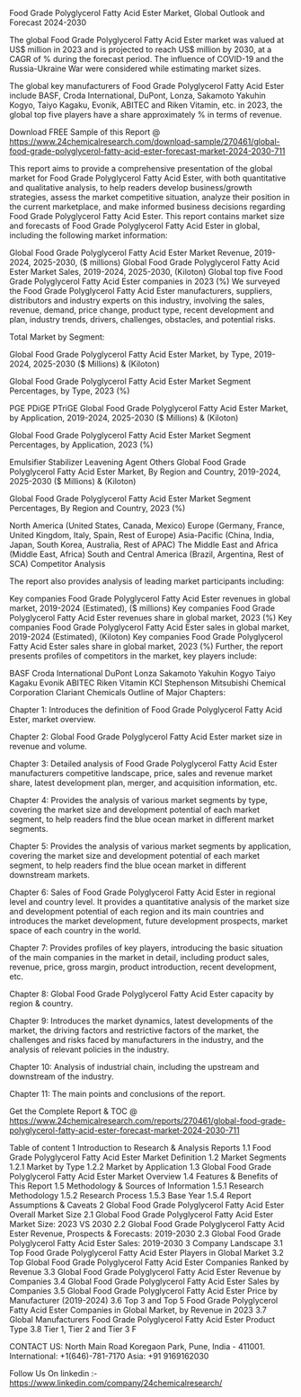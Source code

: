 Food Grade Polyglycerol Fatty Acid Ester Market, Global Outlook and Forecast 2024-2030

The global Food Grade Polyglycerol Fatty Acid Ester market was valued at US$ million in 2023 and is projected to reach US$ million by 2030, at a CAGR of % during the forecast period. The influence of COVID-19 and the Russia-Ukraine War were considered while estimating market sizes.

The global key manufacturers of Food Grade Polyglycerol Fatty Acid Ester include BASF, Croda International, DuPont, Lonza, Sakamoto Yakuhin Kogyo, Taiyo Kagaku, Evonik, ABITEC and Riken Vitamin, etc. in 2023, the global top five players have a share approximately % in terms of revenue.

Download FREE Sample of this Report @ https://www.24chemicalresearch.com/download-sample/270461/global-food-grade-polyglycerol-fatty-acid-ester-forecast-market-2024-2030-711

This report aims to provide a comprehensive presentation of the global market for Food Grade Polyglycerol Fatty Acid Ester, with both quantitative and qualitative analysis, to help readers develop business/growth strategies, assess the market competitive situation, analyze their position in the current marketplace, and make informed business decisions regarding Food Grade Polyglycerol Fatty Acid Ester. This report contains market size and forecasts of Food Grade Polyglycerol Fatty Acid Ester in global, including the following market information:

Global Food Grade Polyglycerol Fatty Acid Ester Market Revenue, 2019-2024, 2025-2030, ($ millions)
Global Food Grade Polyglycerol Fatty Acid Ester Market Sales, 2019-2024, 2025-2030, (Kiloton)
Global top five Food Grade Polyglycerol Fatty Acid Ester companies in 2023 (%)
We surveyed the Food Grade Polyglycerol Fatty Acid Ester manufacturers, suppliers, distributors and industry experts on this industry, involving the sales, revenue, demand, price change, product type, recent development and plan, industry trends, drivers, challenges, obstacles, and potential risks.

Total Market by Segment:

Global Food Grade Polyglycerol Fatty Acid Ester Market, by Type, 2019-2024, 2025-2030 ($ Millions) & (Kiloton)

Global Food Grade Polyglycerol Fatty Acid Ester Market Segment Percentages, by Type, 2023 (%)

PGE
PDiGE
PTriGE
Global Food Grade Polyglycerol Fatty Acid Ester Market, by Application, 2019-2024, 2025-2030 ($ Millions) & (Kiloton)

Global Food Grade Polyglycerol Fatty Acid Ester Market Segment Percentages, by Application, 2023 (%)

Emulsifier
Stabilizer
Leavening Agent
Others
Global Food Grade Polyglycerol Fatty Acid Ester Market, By Region and Country, 2019-2024, 2025-2030 ($ Millions) & (Kiloton)

Global Food Grade Polyglycerol Fatty Acid Ester Market Segment Percentages, By Region and Country, 2023 (%)

North America (United States, Canada, Mexico)
Europe (Germany, France, United Kingdom, Italy, Spain, Rest of Europe)
Asia-Pacific (China, India, Japan, South Korea, Australia, Rest of APAC)
The Middle East and Africa (Middle East, Africa)
South and Central America (Brazil, Argentina, Rest of SCA)
Competitor Analysis

The report also provides analysis of leading market participants including:

Key companies Food Grade Polyglycerol Fatty Acid Ester revenues in global market, 2019-2024 (Estimated), ($ millions)
Key companies Food Grade Polyglycerol Fatty Acid Ester revenues share in global market, 2023 (%)
Key companies Food Grade Polyglycerol Fatty Acid Ester sales in global market, 2019-2024 (Estimated), (Kiloton)
Key companies Food Grade Polyglycerol Fatty Acid Ester sales share in global market, 2023 (%)
Further, the report presents profiles of competitors in the market, key players include:

BASF
Croda International
DuPont
Lonza
Sakamoto Yakuhin Kogyo
Taiyo Kagaku
Evonik
ABITEC
Riken Vitamin
KCI
Stephenson
Mitsubishi Chemical Corporation
Clariant Chemicals
Outline of Major Chapters:

Chapter 1: Introduces the definition of Food Grade Polyglycerol Fatty Acid Ester, market overview.

Chapter 2: Global Food Grade Polyglycerol Fatty Acid Ester market size in revenue and volume.

Chapter 3: Detailed analysis of Food Grade Polyglycerol Fatty Acid Ester manufacturers competitive landscape, price, sales and revenue market share, latest development plan, merger, and acquisition information, etc.

Chapter 4: Provides the analysis of various market segments by type, covering the market size and development potential of each market segment, to help readers find the blue ocean market in different market segments.

Chapter 5: Provides the analysis of various market segments by application, covering the market size and development potential of each market segment, to help readers find the blue ocean market in different downstream markets.

Chapter 6: Sales of Food Grade Polyglycerol Fatty Acid Ester in regional level and country level. It provides a quantitative analysis of the market size and development potential of each region and its main countries and introduces the market development, future development prospects, market space of each country in the world.

Chapter 7: Provides profiles of key players, introducing the basic situation of the main companies in the market in detail, including product sales, revenue, price, gross margin, product introduction, recent development, etc.

Chapter 8: Global Food Grade Polyglycerol Fatty Acid Ester capacity by region & country.

Chapter 9: Introduces the market dynamics, latest developments of the market, the driving factors and restrictive factors of the market, the challenges and risks faced by manufacturers in the industry, and the analysis of relevant policies in the industry.

Chapter 10: Analysis of industrial chain, including the upstream and downstream of the industry.

Chapter 11: The main points and conclusions of the report.

Get the Complete Report & TOC @ https://www.24chemicalresearch.com/reports/270461/global-food-grade-polyglycerol-fatty-acid-ester-forecast-market-2024-2030-711

Table of content
1 Introduction to Research & Analysis Reports
1.1 Food Grade Polyglycerol Fatty Acid Ester Market Definition
1.2 Market Segments
1.2.1 Market by Type
1.2.2 Market by Application
1.3 Global Food Grade Polyglycerol Fatty Acid Ester Market Overview
1.4 Features & Benefits of This Report
1.5 Methodology & Sources of Information
1.5.1 Research Methodology
1.5.2 Research Process
1.5.3 Base Year
1.5.4 Report Assumptions & Caveats
2 Global Food Grade Polyglycerol Fatty Acid Ester Overall Market Size
2.1 Global Food Grade Polyglycerol Fatty Acid Ester Market Size: 2023 VS 2030
2.2 Global Food Grade Polyglycerol Fatty Acid Ester Revenue, Prospects & Forecasts: 2019-2030
2.3 Global Food Grade Polyglycerol Fatty Acid Ester Sales: 2019-2030
3 Company Landscape
3.1 Top Food Grade Polyglycerol Fatty Acid Ester Players in Global Market
3.2 Top Global Food Grade Polyglycerol Fatty Acid Ester Companies Ranked by Revenue
3.3 Global Food Grade Polyglycerol Fatty Acid Ester Revenue by Companies
3.4 Global Food Grade Polyglycerol Fatty Acid Ester Sales by Companies
3.5 Global Food Grade Polyglycerol Fatty Acid Ester Price by Manufacturer (2019-2024)
3.6 Top 3 and Top 5 Food Grade Polyglycerol Fatty Acid Ester Companies in Global Market, by Revenue in 2023
3.7 Global Manufacturers Food Grade Polyglycerol Fatty Acid Ester Product Type
3.8 Tier 1, Tier 2 and Tier 3 F

CONTACT US:
North Main Road Koregaon Park, Pune, India - 411001.
International: +1(646)-781-7170
Asia: +91 9169162030

Follow Us On linkedin :- https://www.linkedin.com/company/24chemicalresearch/
